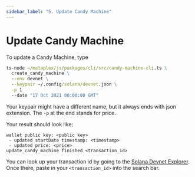 ```yaml
---
sidebar_label: "5. Update Candy Machine"
---
```


# Update Candy Machine

To update a Candy Machine, type
```cmd
ts-node ~/metaplex/js/packages/cli/src/candy-machine-cli.ts \
  create_candy_machine \
  --env devnet \
  --keypair ~/.config/solana/devnet.json \
  -p 1
  --date "17 Oct 2021 00:00:00 GMT"
```

Your keypair might have a different name, but it always ends with json extension. The `-p` at the end stands for price.

Your result should look like:
```
wallet public key: <public key>
 - updated startDate timestamp: <timestamp>
 - updated price: <price>
update_candy_machine finished <transaction_id>
```

You can look up your transaction id by going to the [Solana Devnet Explorer](https://explorer.solana.com/?cluster=devnet). Once there, paste in your `<transaction_id>` into the search bar.
